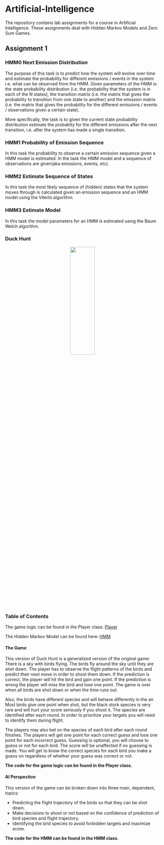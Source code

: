 # Artificial-Intelligence
The repository contains lab assignments for a course in Artificial Intelligence. These assignments deal with Hidden Markov Models and Zero Sum Games.

## Assignment 1

### HMM0 Next Emission Distribution
The purpose of this task is to predict how the system will evolve over time and estimate the probability for different emissions / events in the system i.e. what can be observed from the HMM. Given parameters of the HMM is: the state probability distribution (i.e. the probability that the system is in each of the N states), the transition matrix (i.e. the matrix that gives the probability to transition from one state to another) and the emission matrix (i.e. the matrix that gives the probability for the different emissions / events / observations given a certain state).

More specifically, the task is to given the current state probability distribution estimate the probabity for the different emissions after the next transition, i.e. after the system has made a single transition.

### HMM1 Probability of Emission Sequence
In this task the probability to observe a certain emission sequence given a HMM model is estimated. In the task the HMM model and a sequence of observations are given(aka emissions, events, etc).

### HMM2 Estimate Sequence of States
In this task the most likely sequence of (hidden) states that the system moves through is calculated given an emission sequence and an HMM model using the Viterbi algorithm.

### HMM3 Estimate Model
In this task the model parameters for an HMM is estimated using the Baum Welch algorithm.

### Duck Hunt
<p float="left" align='center'>  
  <img src='https://www.mariowiki.com/images/7/75/WWIMM_DuckHunt.png' width="40%" height="30%"
 />

### Table of Contents
The game logic can be found in the Player class:
[Player](https://github.com/alexandrahotti/Artificial-Intelligence/blob/master/Assignment1%20-%20Hidden%20Markov%20Models%20(HMM)/Duck%20Hunt/GAME/Player.java)

The Hidden Markov Model can be found here:
[HMM](https://github.com/alexandrahotti/Artificial-Intelligence/blob/master/Assignment1%20-%20Hidden%20Markov%20Models%20(HMM)/Duck%20Hunt/GAME/HMM.java)


#### The Game
This version of Duck Hunt is a generalized version of the original game: There is a sky with birds flying. The birds fly around the sky until they are shot down. The player has to observe the flight patterns of the birds and predict their next move in order to shoot them down. If the prediction is correct, the player will hit the bird and gain one point. If the prediction is wrong the player will miss the bird and lose one point. The game is over when all birds are shot down or when the time runs out.

Also, the birds have different species and will behave differently in the air. Most birds give one point when shot, but the black stork species is very rare and will hurt your score seriously if you shoot it. The species are identified after each round. In order to prioritize your targets you will need to identify them during flight.

The players may also bet on the species of each bird after each round finishes. The players will get one point for each correct guess and lose one point for each incorrect guess. Guessing is optional, you will choose to guess or not for each bird. The score will be unaffected if no guessing is made. You will get to know the correct species for each bird you make a guess on regardless of whether your guess was correct or not.

**The code for the game logic can be found in the Player class.**

#### AI Perspective
This version of the game can be broken down into three main, dependent, topics:

* Predicting the flight trajectory of the birds so that they can be shot down.
* Make decisions to shoot or not based on the confidence of prediction of bird species and flight trajectory.
* Identifying the bird species to avoid forbidden targets and maximize score.

**The code for the HMM can be found in the HMM class.**
